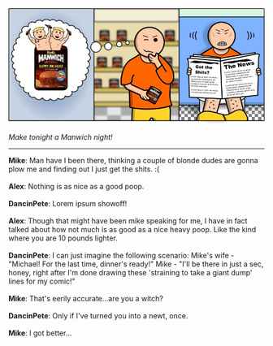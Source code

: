 <!--
.. title: Sloppy Joe
.. slug: sloppy-joe
.. date: 2010/10/04 00:00:00
.. tags: 
.. link: 
.. description: 
-->

<a href='sloppy-joe.html' title='View comments'>
<img class='comic' src='../assets/comics/20101004.jpg' />
</a>

<em>Make tonight a Manwich night!</em>

<!-- TEASER_END -->
<hr />

<div class='comments'>
<b>Mike</b>: Man have I been there, thinking a couple of blonde dudes are gonna plow me and finding out I just get the shits. :(<br /><br />
<b>Alex</b>: Nothing is as nice as a good poop.<br /><br />
<b>DancinPete</b>: Lorem ipsum showoff!<br /><br />
<b>Alex</b>: Though that might have been mike speaking for me, I have in fact talked about how not much is as good as a nice heavy poop. Like the kind where you are 10 pounds lighter. <br /><br />
<b>DancinPete</b>: I can just imagine the following scenario: Mike's wife - "Michael! For the last time, dinner's ready!" Mike - "I'll be there in just a sec, honey, right after I'm done drawing these 'straining to take a giant dump' lines for my comic!"<br /><br />
<b>Mike</b>: That's eerily accurate...are you a witch?<br /><br />
<b>DancinPete</b>: Only if I've turned you into a newt, once.<br /><br />
<b>Mike</b>: I got better...<br /><br />
</div>

